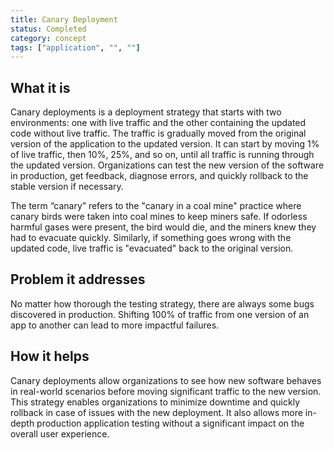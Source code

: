 ```yaml
---
title: Canary Deployment
status: Completed
category: concept
tags: ["application", "", ""]
---
```


## What it is
Canary deployments is a deployment strategy that starts with two environments: one with live traffic and the other containing the updated code without live traffic. The traffic is gradually moved from the original version of the application to the updated version. It can start by moving 1% of live traffic, then 10%, 25%, and so on, until all traffic is running through the updated version. Organizations can test the new version of the software in production, get feedback, diagnose errors, and quickly rollback to the stable version if necessary.  

The term “canary” refers to the "canary in a coal mine" practice where canary birds were taken into coal mines to keep miners safe. If odorless harmful gases were present, the bird would die, and the miners knew they had to evacuate quickly.  Similarly, if something goes wrong with the updated code, live traffic is "evacuated" back to the original version. 

## Problem it addresses
No matter how thorough the testing strategy, there are always some bugs discovered in production. Shifting 100% of traffic from one version of an app to another can lead to more impactful failures.

## How it helps
Canary deployments allow organizations to see how new software behaves in real-world scenarios before moving significant traffic to the new version. This strategy enables organizations to minimize downtime and quickly rollback in case of issues with the new deployment. It also allows more in-depth production application testing without a significant impact on the overall user experience.


